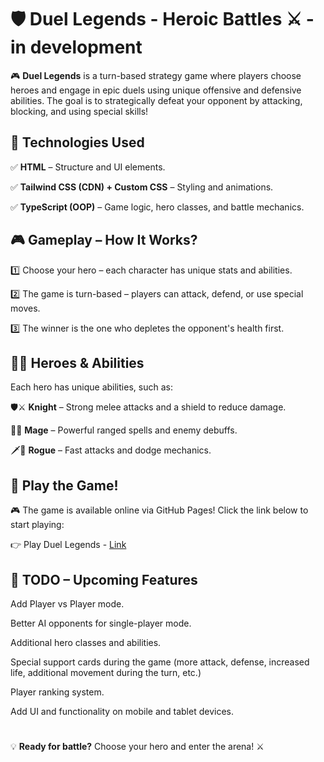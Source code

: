 # 🛡️ Duel Legends - Heroic Battles ⚔️ - in development

🎮 **Duel Legends** is a turn-based strategy game where players choose heroes and engage in epic duels using unique offensive and defensive abilities. The goal is to strategically defeat your opponent by attacking, blocking, and using special skills!

## 🚀 Technologies Used

✅ **HTML** – Structure and UI elements.

✅ **Tailwind CSS (CDN) + Custom CSS** – Styling and animations.

✅ **TypeScript (OOP)** – Game logic, hero classes, and battle mechanics.

## 🎮 Gameplay – How It Works?

1️⃣ Choose your hero – each character has unique stats and abilities.

2️⃣ The game is turn-based – players can attack, defend, or use special moves.

3️⃣ The winner is the one who depletes the opponent's health first.

## 🦸‍♂️ Heroes & Abilities

Each hero has unique abilities, such as:

🛡⚔ **Knight** – Strong melee attacks and a shield to reduce damage.

🔮🔥 **Mage** – Powerful ranged spells and enemy debuffs.

🗡💨 **Rogue** – Fast attacks and dodge mechanics.

## 📜 Play the Game!

🎮 The game is available online via GitHub Pages! Click the link below to start playing:

👉 Play Duel Legends - [Link](https://kamilkonopski.github.io/Duel-Legends-Game/)

## 📌 TODO – Upcoming Features

Add Player vs Player mode.

Better AI opponents for single-player mode.

Additional hero classes and abilities.

Special support cards during the game (more attack, defense, increased life, additional movement during the turn, etc.)

Player ranking system.

Add UI and functionality on mobile and tablet devices.

#

💡 **Ready for battle?** Choose your hero and enter the arena! ⚔️
